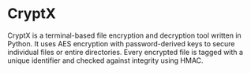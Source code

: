 # CryptX
CryptX is a terminal-based file encryption and decryption tool written in Python. It uses AES encryption with password-derived keys to secure individual files or entire directories. Every encrypted file is tagged with a unique identifier and checked against integrity using HMAC.
